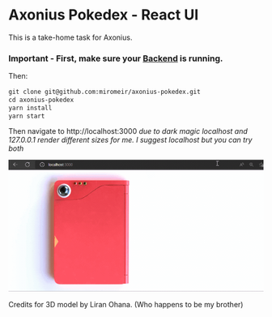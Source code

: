# Axonius Pokedex - React UI

This is a take-home task for Axonius.
<br/>

### Important - First, make sure your [Backend](https://github.com/miromeir/axonius-pokedex-server) is running.
Then:
<br/>
```
git clone git@github.com:miromeir/axonius-pokedex.git
cd axonius-pokedex
yarn install
yarn start
```
Then navigate to http://localhost:3000 *due to dark magic localhost and 127.0.0.1 render different sizes for me. I suggest localhost but you can try both*

![](https://github.com/miromeir/axonius-pokedex/blob/main/Animation.gif?raw=true)

Credits for 3D model by Liran Ohana. (Who happens to be my brother)
